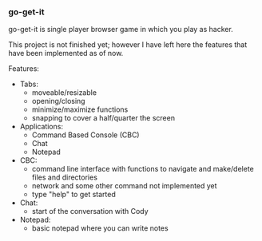 ### go-get-it
go-get-it is single player browser game in which you play as hacker.

This project is not finished yet; however I have left here the features that have been implemented as of now.

Features:
  - Tabs:
	- moveable/resizable
	- opening/closing
	- minimize/maximize functions
	- snapping to cover a half/quarter the screen
  - Applications:
	- Command Based Console (CBC)
	- Chat
	- Notepad
  - CBC:
	- command line interface with functions to
	   navigate and make/delete files and directories
	- network and some other command not implemented yet
	- type "help" to get started
  - Chat:
	- start of the conversation with Cody
  - Notepad:
	- basic notepad where you can write notes
